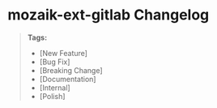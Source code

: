 # mozaik-ext-gitlab Changelog

> **Tags:**
> - [New Feature]
> - [Bug Fix]
> - [Breaking Change]
> - [Documentation]
> - [Internal]
> - [Polish]
